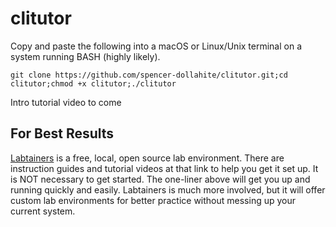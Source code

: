# clitutor

Copy and paste the following into a macOS or Linux/Unix terminal on a system running BASH (highly likely).
```
git clone https://github.com/spencer-dollahite/clitutor.git;cd clitutor;chmod +x clitutor;./clitutor
```

Intro tutorial video to come

## For Best Results

[Labtainers](https://nps.edu/web/c3o/labtainers) is a free, local, open source lab environment. There are instruction guides and tutorial videos at that link to help you get it set up. It is NOT necessary to get started. The one-liner above will get you up and running quickly and easily. Labtainers is much more involved, but it will offer custom lab environments for better practice without messing up your current system.
